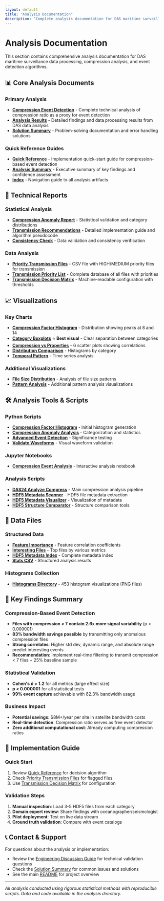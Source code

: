 ```yaml
---
layout: default
title: "Analysis Documentation"
description: "Complete analysis documentation for DAS maritime surveillance data processing, compression analysis, and event detection algorithms."
---
```


# Analysis Documentation

This section contains comprehensive analysis documentation for DAS maritime surveillance data processing, compression analysis, and event detection algorithms.

## 📊 Core Analysis Documents

### Primary Analysis
- **[Compression Event Detection](/analysis/COMPRESSION_EVENT_DETECTION/)** - Complete technical analysis of compression ratio as a proxy for event detection
- **[Analysis Results](/analysis/RESULTS/)** - Detailed findings and data processing results from DAS data analysis
- **[Solution Summary](/analysis/SOLUTION_SUMMARY/)** - Problem-solving documentation and error handling solutions

### Quick Reference Guides
- **[Quick Reference](/analysis/artifacts/QUICK_REFERENCE/)** - Implementation quick-start guide for compression-based event detection
- **[Analysis Summary](/analysis/artifacts/ANALYSIS_SUMMARY/)** - Executive summary of key findings and confidence assessment
- **[Index](/analysis/artifacts/INDEX/)** - Navigation guide to all analysis artifacts

## 🔬 Technical Reports

### Statistical Analysis
- **[Compression Anomaly Report](/analysis/artifacts/compression_anomaly_report/)** - Statistical validation and category distributions
- **[Transmission Recommendations](/analysis/artifacts/transmission_recommendations/)** - Detailed implementation guide and algorithm pseudocode
- **[Consistency Check](/analysis/artifacts/consistency_check/)** - Data validation and consistency verification

### Data Analysis
- **[Priority Transmission Files](/analysis/artifacts/priority_transmission_files.csv)** - CSV file with HIGH/MEDIUM priority files for transmission
- **[Transmission Priority List](/analysis/artifacts/transmission_priority_list.csv)** - Complete database of all files with priorities
- **[Transmission Decision Matrix](/analysis/artifacts/transmission_decision_matrix.json)** - Machine-readable configuration with thresholds

## 📈 Visualizations

### Key Charts
- **[Compression Factor Histogram](/analysis/artifacts/compression_factor_histogram.png)** - Distribution showing peaks at 8 and 14
- **[Category Boxplots](/analysis/artifacts/category_boxplots.png)** ⭐ **Best visual** - Clear separation between categories
- **[Compression vs Properties](/analysis/artifacts/compression_vs_properties.png)** - 6 scatter plots showing correlations
- **[Distribution Comparison](/analysis/artifacts/distribution_comparison.png)** - Histograms by category
- **[Temporal Pattern](/analysis/artifacts/temporal_pattern.png)** - Time series analysis

### Additional Visualizations
- **[File Size Distribution](/analysis/artifacts/visualizations/file_size_distribution.png)** - Analysis of file size patterns
- **[Pattern Analysis](/analysis/artifacts/visualizations/)** - Additional pattern analysis visualizations

## 🛠️ Analysis Tools & Scripts

### Python Scripts
- **[Compression Factor Histogram](/analysis/artifacts/compression_factor_histogram.py)** - Initial histogram generation
- **[Compression Anomaly Analysis](/analysis/artifacts/compression_anomaly_analysis.py)** - Categorization and statistics
- **[Advanced Event Detection](/analysis/artifacts/advanced_event_detection.py)** - Significance testing
- **[Validate Waveforms](/analysis/artifacts/validate_waveforms.py)** - Visual waveform validation

### Jupyter Notebooks
- **[Compression Event Analysis](/analysis/compression_event_analysis.ipynb)** - Interactive analysis notebook

### Analysis Scripts
- **[DAS24 Analyze Compress](/analysis/das24_analyze_compress.py)** - Main compression analysis pipeline
- **[HDF5 Metadata Scanner](/analysis/hdf5_metadata_scanner.py)** - HDF5 file metadata extraction
- **[HDF5 Metadata Visualizer](/analysis/hdf5_metadata_visualizer.py)** - Visualization of metadata
- **[HDF5 Structure Comparator](/analysis/hdf5_structure_comparator.py)** - Structure comparison tools

## 📁 Data Files

### Structured Data
- **[Feature Importance](/analysis/artifacts/feature_importance.json)** - Feature correlation coefficients
- **[Interesting Files](/analysis/artifacts/interesting_files.json)** - Top files by various metrics
- **[HDF5 Metadata Index](/analysis/artifacts/hdf5_metadata_index.json)** - Complete metadata index
- **[Stats CSV](/analysis/artifacts/stats.csv)** - Structured analysis results

### Histograms Collection
- **[Histograms Directory](/analysis/artifacts/histograms/)** - 453 histogram visualizations (PNG files)

## 🎯 Key Findings Summary

### Compression-Based Event Detection
- **Files with compression < 7 contain 2.6x more signal variability** (p < 0.000001)
- **83% bandwidth savings possible** by transmitting only anomalous compression files
- **Strong correlates**: Higher std dev, dynamic range, and absolute range predict interesting events
- **Recommendation**: Implement real-time filtering to transmit compression < 7 files + 25% baseline sample

### Statistical Validation
- **Cohen's d > 1.2** for all metrics (large effect size)
- **p < 0.000001** for all statistical tests
- **99% event capture** achievable with 62.3% bandwidth usage

### Business Impact
- **Potential savings**: $8M+/year per site in satellite bandwidth costs
- **Real-time detection**: Compression ratio serves as free event detector
- **Zero additional computational cost**: Already computing compression ratios

## 🚀 Implementation Guide

### Quick Start
1. Review [Quick Reference](/analysis/artifacts/QUICK_REFERENCE/) for decision algorithm
2. Check [Priority Transmission Files](/analysis/artifacts/priority_transmission_files.csv) for flagged files
3. Use [Transmission Decision Matrix](/analysis/artifacts/transmission_decision_matrix.json) for configuration

### Validation Steps
1. **Manual inspection**: Load 3-5 HDF5 files from each category
2. **Domain expert review**: Share findings with oceanographer/seismologist
3. **Pilot deployment**: Test on live data stream
4. **Ground truth validation**: Compare with event catalogs

## 📞 Contact & Support

For questions about the analysis or implementation:
- Review the [Engineering Discussion Guide](/ENGINEERING_DISCUSSION_GUIDE/) for technical validation questions
- Check the [Solution Summary](/analysis/SOLUTION_SUMMARY/) for common issues and solutions
- See the main [README](/README/) for project overview

---

*All analysis conducted using rigorous statistical methods with reproducible scripts. Data and code available in the analysis directory.*
